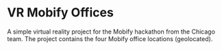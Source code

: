 VR Mobify Offices
========

A simple virtual reality project for the Mobify hackathon from the Chicago team. The project contains the four Mobify office locations (geolocated).
